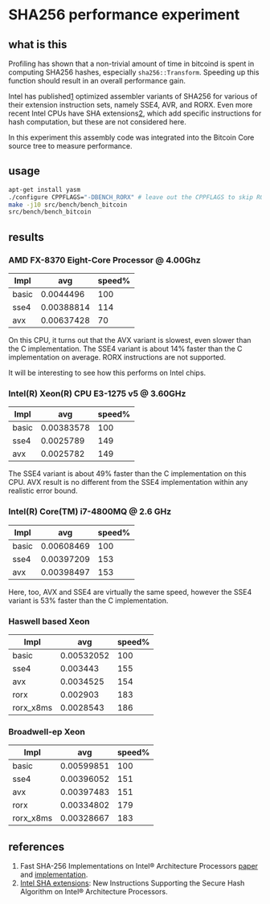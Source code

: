 SHA256 performance experiment
=====================================

what is this
-------------

Profiling has shown that a non-trivial amount of time in bitcoind is spent in computing SHA256 hashes,
especially `sha256::Transform`. Speeding up this function should result in an overall performance gain.

Intel has published[1](#ref1) optimized assembler variants of SHA256 for various of their extension
instruction sets, namely SSE4, AVR, and RORX.
Even more recent Intel CPUs have SHA extensions[2](#ref2), which add specific instructions for hash computation,
but these are not considered here. 

In this experiment this assembly code was integrated into the Bitcoin Core
source tree to measure performance.

usage
------

```bash
apt-get install yasm
./configure CPPFLAGS="-DBENCH_RORX" # leave out the CPPFLAGS to skip RORX benchmark
make -j10 src/bench/bench_bitcoin
src/bench/bench_bitcoin
```

results
---------

### AMD FX-8370 Eight-Core Processor @ 4.00Ghz

Impl         | avg        | speed%
------------ | ---------- | ---------
basic |0.0044496   | 100
sse4  |0.00388814  | 114
avx   |0.00637428  | 70

On this CPU, it turns out that the AVX variant is slowest, even slower than the C implementation.
The SSE4 variant is about 14% faster than the C implementation on average.
RORX instructions are not supported.

It will be interesting to see how this performs on Intel chips.

### Intel(R) Xeon(R) CPU E3-1275 v5 @ 3.60GHz

Impl         | avg        | speed%
------------ | ---------- | -------
basic |0.00383578  | 100
sse4  |0.0025789   | 149
avx   |0.0025782   | 149

The SSE4 variant is about 49% faster than the C implementation on this CPU.
AVX result is no different from the SSE4 implementation within any realistic
error bound.

### Intel(R) Core(TM) i7-4800MQ @ 2.6 GHz

Impl         | avg        | speed%
------------ | ---------- | -------
basic |0.00608469  | 100
sse4  |0.00397209  | 153
avx   |0.00398497  | 153

Here, too, AVX and SSE4 are virtually the same speed, however the SSE4 variant
is 53% faster than the C implementation.

### Haswell based Xeon

Impl         | avg        | speed%
------------ | ---------- | --------
basic |0.00532052   | 100
sse4  |0.003443     | 155
avx   |0.0034525    | 154
rorx  |0.002903     | 183
rorx_x8ms|0.0028543 | 186

### Broadwell-ep Xeon

Impl         | avg        | speed%
------------ | ---------- | --------
basic |0.00599851   | 100
sse4  |0.00396052   | 151
avx   |0.00397483   | 151
rorx  |0.00334802   | 179
rorx_x8ms | 0.00328667  | 183

references
-----------

1. <a id="ref1"/> Fast SHA-256 Implementations on Intel® Architecture Processors [paper](https://www-ssl.intel.com/content/www/us/en/intelligent-systems/intel-technology/sha-256-implementations-paper.html) and
  [implementation](http://downloadmirror.intel.com/22357/eng/sha256_code_release_v2.zip).
2. <a id="ref2"/> [Intel SHA extensions](https://software.intel.com/en-us/articles/intel-sha-extensions): New Instructions Supporting the Secure Hash Algorithm on Intel® Architecture Processors.
